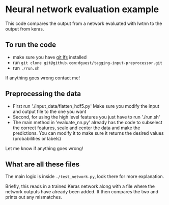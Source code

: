 Neural network evaluation example
=================================

This code compares the output from a network evaluated with lwtnn to
the output from keras.

To run the code
---------------

 - make sure you have [git lfs][1] installed
 - run `git clone git@github.com:dguest/tagging-input-preprocessor.git`
 - run `./run.sh`

If anything goes wrong contact me!

Preprocessing the data
-----------------------

 - First run './input_data/flatten_hdf5.py' Make sure you modify the input and output file to the one you want
 - Second, for using the high level features you just have to run './run.sh'
 - The main method in 'evaluate_nn.py' already has the code to subselect the correct features, scale and center the data and make the predictions. You can modify it to make sure it returns the desired values (probabilities or labels)

Let me know if anything goes wrong!

What are all these files
------------------------

The main logic is inside `./test_network.py`, look there for more
explanation.

Briefly, this reads in a trained Keras network along with a file where
the network outputs have already been added. It then compares the two
and prints out any mismatches.

[1]: https://git-lfs.github.com/
